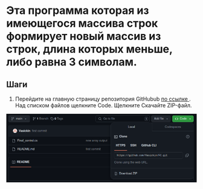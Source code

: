 # Эта программа которая из имеющегося массива строк формирует новый массив из строк, длина которых меньше, либо равна 3 символам.

## Шаги

1. Перейдите на главную страницу репозитория GitHubub [по ссылке ](https://github.com/Vasickin/FC.git). Над списком файлов щелкните Code. Щелкните Скачайте ZIP-файл.

![Текст описания](pic1.jpg)

